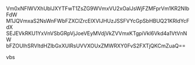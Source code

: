Vm0xNFlWVXhUblJXYTFwT1ZsZG9WVmxVU2xOalJsWjFZMFprVm1KR2NIbFdW
M1JQVmxaS2NsWnFWbFZXClZrcElXVlJHUzJSSFVYcGpSbHBUQ21KRldYcFdX
SEJEVkRKU1YxVnVSbGRpVjJoeVEyMVdjVkZVVmxKTgpiVkl6Vkd4a1VtVnNW
bFZOUlhSRVltdHZlbGxXUlRsUVVXOUxZMWRXY0FvS2FXTjQKCmZuaQ==

vbs